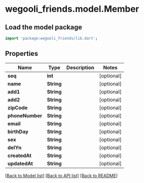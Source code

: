 # wegooli_friends.model.Member

## Load the model package

```dart
import 'package:wegooli_friends/lib.dart';
```

## Properties

| Name            | Type       | Description | Notes      |
| --------------- | ---------- | ----------- | ---------- |
| **seq**         | **int**    |             | [optional] |
| **name**        | **String** |             | [optional] |
| **add1**        | **String** |             | [optional] |
| **add2**        | **String** |             | [optional] |
| **zipCode**     | **String** |             | [optional] |
| **phoneNumber** | **String** |             | [optional] |
| **email**       | **String** |             | [optional] |
| **birthDay**    | **String** |             | [optional] |
| **sex**         | **String** |             | [optional] |
| **delYn**       | **String** |             | [optional] |
| **createdAt**   | **String** |             | [optional] |
| **updatedAt**   | **String** |             | [optional] |

[[Back to Model list]](../README.md#documentation-for-models)
[[Back to API list]](../README.md#documentation-for-api-endpoints)
[[Back to README]](../README.md)

